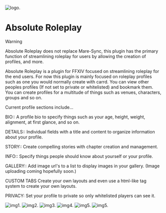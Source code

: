 ![logo.](https://github.com/serifas/AbsoluteRoleplay/blob/main/images/icon.png)

# Absolute Roleplay

> [!WARNING]  
> Absolute Roleplay does not replace Mare-Sync, this plugin has the primary function of streamlining roleplay for users by allowing the creation of profiles, and more.

Absolute Roleplay is a plugin for FFXIV focused on streamlining roleplay for the end users.
For now this plugin is mainly focused on roleplay profiles such as one you would normally create with carrd.
You can view other peoples profiles (If not set to private or whitelisted) and bookmark them.
You can create profiles for a multitude of things such as venues, characters, groups and so on.

Current profile sections include...

BIO::
A profile bio to specify things such as your age, height, weight, alignment, at first glance, and so on.

DETAILS::
Individual fields with a title and content to organize information about your profile.

STORY::
Create compelling stories with chapter creation and management.

INFO::
Specify things people should know about yourself or your profile.

GALLERY::
Add image url's to a list to display images in your gallery. (Image uploading coming hopefully soon.)

CUSTOM TABS
Create your own layouts and even use a html-like tag system to create your own layouts.


PRIVACY:
Set your profile to private so only whitelisted players can see it.

![img1.](https://i.ibb.co/4ZZttNsp/bio.png)
![img2.](https://i.ibb.co/XZTWWFCB/gallery.png)
![img3.](https://i.ibb.co/v4g91KVH/info.png)
![img4.](https://i.ibb.co/MDT87Wnq/inventory.png)
![img5.](https://i.ibb.co/Kj6dznwJ/story.png)
![img5.](https://i.ibb.co/Qj6mmS6C/talents.png)

